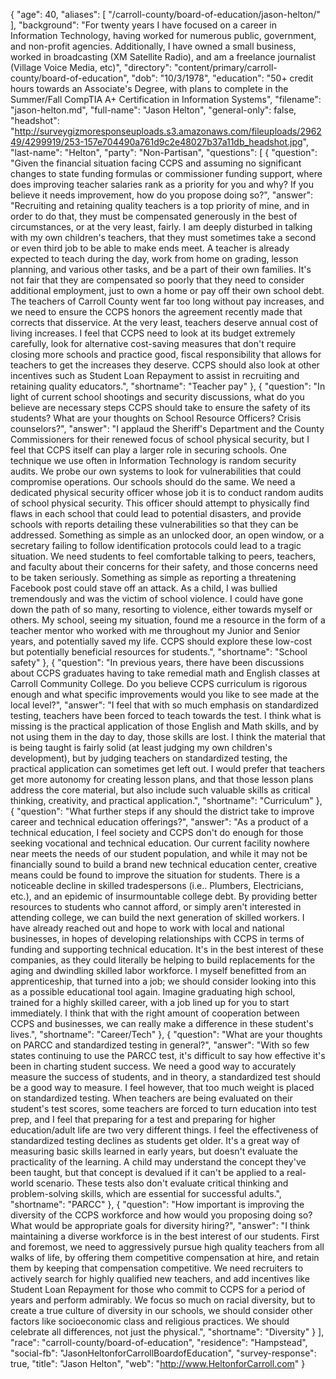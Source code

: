 {
  "age": 40,
  "aliases": [
    "/carroll-county/board-of-education/jason-helton/"
  ],
  "background": "For twenty years I have focused on a career in Information Technology, having worked for numerous public, government, and non-profit agencies. Additionally, I have owned a small business, worked in broadcasting (XM Satellite Radio), and am a freelance journalist (Village Voice Media, etc)",
  "directory": "content/primary/carroll-county/board-of-education",
  "dob": "10/3/1978",
  "education": "50+ credit hours towards an Associate's Degree, with plans to complete in the Summer/Fall CompTIA A+ Certification in Information Systems",
  "filename": "jason-helton.md",
  "full-name": "Jason Helton",
  "general-only": false,
  "headshot": "http://surveygizmoresponseuploads.s3.amazonaws.com/fileuploads/296249/4299919/253-157e704490a761d9c2e48027b37a11db_headshot.jpg",
  "last-name": "Helton",
  "party": "Non-Partisan",
  "questions": [
    {
      "question": "Given the financial situation facing CCPS and assuming no significant changes to state funding formulas or commissioner funding support, where does improving teacher salaries rank as a priority for you and why? If you believe it needs improvement, how do you propose doing so?",
      "answer": "Recruiting and retaining quality teachers is a top priority of mine, and in order to do that, they must be compensated generously in the best of circumstances, or at the very least, fairly. I am deeply disturbed in talking with my own children's teachers, that they must sometimes take a second or even third job to be able to make ends meet. A teacher is already expected to teach during the day, work from home on grading, lesson planning, and various other tasks, and be a part of their own families. It's not fair that they are compensated so poorly that they need to consider additional employment, just to own a home or pay off their own school debt. The teachers of Carroll County went far too long without pay increases, and we need to ensure the CCPS honors the agreement recently made that corrects that disservice. At the very least, teachers deserve annual cost of living increases. I feel that CCPS need to look at its budget extremely carefully, look for alternative cost-saving measures that don't require closing more schools and practice good, fiscal responsibility that allows for teachers to get the increases they deserve. CCPS should also look at other incentives such as Student Loan Repayment to assist in recruiting and retaining quality educators.",
      "shortname": "Teacher pay"
    },
    {
      "question": "In light of current school shootings and security discussions, what do you believe are necessary steps CCPS should take to ensure the safety of its students? What are your thoughts on School Resource Officers? Crisis counselors?",
      "answer": "I applaud the Sheriff's Department and the County Commissioners for their renewed focus of school physical security, but I feel that CCPS itself can play a larger role in securing schools. One technique we use often in Information Technology is random security audits. We probe our own systems to look for vulnerabilities that could compromise operations. Our schools should do the same. We need a dedicated physical security officer whose job it is to conduct random audits of school physical security. This officer should attempt to physically find flaws in each school that could lead to potential disasters, and provide schools with reports detailing these vulnerabilities so that they can be addressed. Something as simple as an unlocked door, an open window, or a secretary failing to follow identification protocols could lead to a tragic situation. We need students to feel comfortable talking to peers, teachers, and faculty about their concerns for their safety, and those concerns need to be taken seriously. Something as simple as reporting a threatening Facebook post could stave off an attack. As a child, I was bullied tremendously and was the victim of school violence. I could have gone down the path of so many, resorting to violence, either towards myself or others. My school, seeing my situation, found me a resource in the form of a teacher mentor who worked with me throughout my Junior and Senior years, and potentially saved my life. CCPS should explore these low-cost but potentially beneficial resources for students.",
      "shortname": "School safety"
    },
    {
      "question": "In previous years, there have been discussions about CCPS graduates having to take remedial math and English classes at Carroll Community College. Do you believe CCPS curriculum is rigorous enough and what specific improvements would you like to see made at the local level?",
      "answer": "I feel that with so much emphasis on standardized testing, teachers have been forced to teach towards the test. I think what is missing is the practical application of those English and Math skills, and by not using them in the day to day, those skills are lost. I think the material that is being taught is fairly solid (at least judging my own children's development), but by judging teachers on standardized testing, the practical application can sometimes get left out. I would prefer that teachers get more autonomy for creating lesson plans, and that those lesson plans address the core material, but also include such valuable skills as critical thinking, creativity, and practical application.",
      "shortname": "Curriculum"
    },
    {
      "question": "What further steps if any should the district take to improve career and technical education offerings?",
      "answer": "As a product of a technical education, I feel society and CCPS don't do enough for those seeking vocational and technical education. Our current facility nowhere near meets the needs of our student population, and while it may not be financially sound to build a brand new technical education center, creative means could be found to improve the situation for students. There is a noticeable decline in skilled tradespersons (i.e.. Plumbers, Electricians, etc.), and an epidemic of insurmountable college debt. By providing better resources to students who cannot afford, or simply aren't interested in attending college, we can build the next generation of skilled workers. I have already reached out and hope to work with local and national businesses, in hopes of developing relationships with CCPS in terms of funding and supporting technical education. It's in the best interest of these companies, as they could literally be helping to build replacements for the aging and dwindling skilled labor workforce. I myself benefitted from an apprenticeship, that turned into a job; we should consider looking into this as a possible educational tool again. Imagine graduating high school, trained for a highly skilled career, with a job lined up for you to start immediately. I think that with the right amount of cooperation between CCPS and businesses, we can really make a difference in these student's lives.",
      "shortname": "Career/Tech"
    },
    {
      "question": "What are your thoughts on PARCC and standardized testing in general?",
      "answer": "With so few states continuing to use the PARCC test, it's difficult to say how effective it's been in charting student success. We need a good way to accurately measure the success of students, and in theory, a standardized test should be a good way to measure. I feel however, that too much weight is placed on standardized testing. When teachers are being evaluated on their student's test scores, some teachers are forced to turn education into test prep, and I feel that preparing for a test and preparing for higher education/adult life are two very different things. I feel the effectiveness of standardized testing declines as students get older. It's a great way of measuring basic skills learned in early years, but doesn't evaluate the practicality of the learning. A child may understand the concept they've been taught, but that concept is devalued if it can't be applied to a real-world scenario. These tests also don't evaluate critical thinking and problem-solving skills, which are essential for successful adults.",
      "shortname": "PARCC"
    },
    {
      "question": "How important is improving the diversity of the CCPS workforce and how would you proposing doing so? What would be appropriate goals for diversity hiring?",
      "answer": "I think maintaining a diverse workforce is in the best interest of our students. First and foremost, we need to aggressively pursue high quality teachers from all walks of life, by offering them competitive compensation at hire, and retain them by keeping that compensation competitive. We need recruiters to actively search for highly qualified new teachers, and add incentives like Student Loan Repayment for those who commit to CCPS for a period of years and perform admirably. We focus so much on racial diversity, but to create a true culture of diversity in our schools, we should consider other factors like socioeconomic class and religious practices. We should celebrate all differences, not just the physical.",
      "shortname": "Diversity"
    }
  ],
  "race": "carroll-county/board-of-education",
  "residence": "Hampstead",
  "social-fb": "JasonHeltonforCarrollBoardofEducation",
  "survey-response": true,
  "title": "Jason Helton",
  "web": "http://www.HeltonforCarroll.com"
}
